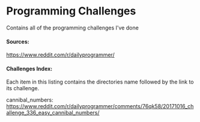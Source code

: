 # Programming Challenges
Contains all of the programming challenges I've done

#### Sources:
https://www.reddit.com/r/dailyprogrammer/

#### Challenges Index:
Each item in this listing contains the directories name followed by the link to its challenge.

cannibal_numbers: https://www.reddit.com/r/dailyprogrammer/comments/76qk58/20171016_challenge_336_easy_cannibal_numbers/
